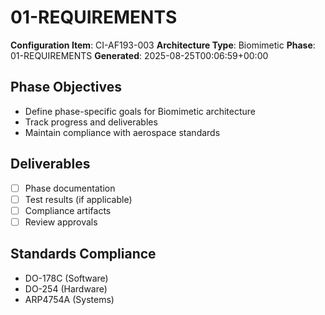 # 01-REQUIREMENTS

**Configuration Item**: CI-AF193-003
**Architecture Type**: Biomimetic
**Phase**: 01-REQUIREMENTS
**Generated**: 2025-08-25T00:06:59+00:00

## Phase Objectives
- Define phase-specific goals for Biomimetic architecture
- Track progress and deliverables
- Maintain compliance with aerospace standards

## Deliverables
- [ ] Phase documentation
- [ ] Test results (if applicable)
- [ ] Compliance artifacts
- [ ] Review approvals

## Standards Compliance
- DO-178C (Software)
- DO-254 (Hardware)
- ARP4754A (Systems)
